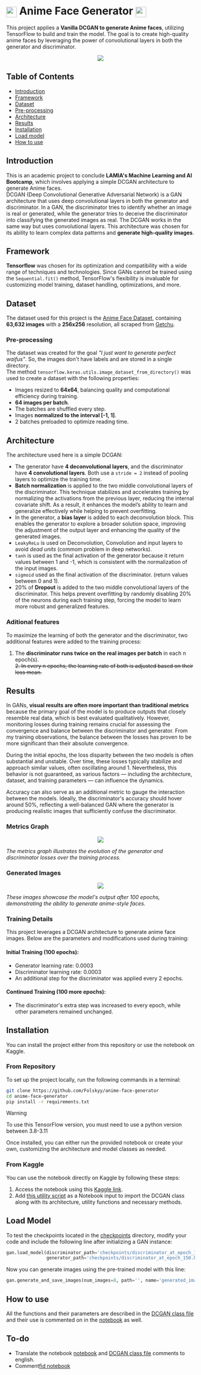 # <img src="generated_images/icon_1.png" style="width: 1em; height: 1em; vertical-align: middle;"> Anime Face Generator <img src="generated_images/icon_2.png" style="width: 1em; height: 1em; vertical-align: middle;">

This project applies a **Vanilla DCGAN to generate Anime faces**, utilizing TensorFlow to build and train the model. The goal is to create high-quality anime faces by leveraging the power of convolutional layers in both the generator and discriminator.

<p align="center">
    <img src='generated_images/image_per_epoch.gif'/>
</p>

## Table of Contents
- [Introduction](#introduction)
- [Framework](#framework)
- [Dataset](#dataset)
- [Pre-processing](#pre-processing)
- [Architecture](#architecture)
- [Results](#results)
- [Installation](#installation)
- [Load model](#load-model)
- [How to use](#how-to-use)

## Introduction
This is an academic project to conclude **LAMIA's Machine Learning and AI Bootcamp**, which involves applying a simple DCGAN architecture to generate Anime faces.  
DCGAN (Deep Convolutional Generative Adversarial Network) is a GAN architecture that uses deep convolutional layers in both the generator and discriminator. In a GAN, the discriminator tries to identify whether an image is real or generated, while the generator tries to deceive the discriminator into classifying the generated images as real. The DCGAN works in the same way but uses convolutional layers.
This architecture was chosen for its ability to learn complex data patterns and **generate high-quality images**.

## Framework
**Tensorflow** was chosen for its optimization and compatibility with a wide range of techniques and technologies. Since GANs cannot be trained using the `Sequential.fit()` method, TensorFlow's flexibility is invaluable for customizing model training, dataset handling, optimizations, and more.

## Dataset
The dataset used for this project is the [Anime Face Dataset](https://www.kaggle.com/datasets/splcher/animefacedataset), containing **63,632 images** with a **256x256** resolution, all scraped from [Getchu](https://www.getchu.com).  

### Pre-processing
The dataset was created for the goal *"I just want to generate perfect waifus"*. So, the images don't have labels and are stored in a single directory.  
The method `tensorflow.keras.utils.image_dataset_from_directory()` was used to create a dataset with the following properties:
- Images resized to **64x64**, balancing quality and computational efficiency during training.
- **64 images per batch**.
- The batches are shuffled every step.
- Images **normalized to the interval [-1, 1]**.
- 2 batches preloaded to optimize reading time.

## Architecture
The architecture used here is a simple DCGAN:
- The generator have **4 deconvolutional layers**, and the discriminator have **4 convolutional layers**. Both use a `stride = 2` instead of pooling layers to optimize the training time.
- **Batch normalization** is applied to the two middle convolutional layers of the discriminator. This technique stabilizes and accelerates training by normalizing the activations from the previous layer, reducing the internal covariate shift. As a result, it enhances the model’s ability to learn and generalize effectively while helping to prevent overfitting.
- In the generator, a **bias layer** is added to each deconvolution block. This enables the generator to explore a broader solution space, improving the adjustment of the output layer and enhancing the quality of the generated images.
- `LeakyReLu` is used on Deconvolution, Convolution and input layers to avoid *dead units* (commom problem in deep networks).
- `tanh` is used as the final activation of the generator because it return values between 1 and -1, which is consistent with the normalization of the input images.
- `sigmoid` used as the final activation of the discriminator. (return values between 0 and 1).
- 20% of **Dropout** is added to the two middle convolutional layers of the discriminator. This helps prevent overfitting by randomly disabling 20% of the neurons during each training step, forcing the model to learn more robust and generalized features.

### Aditional features
To maximize the learning of both the generator and the discriminator, two additional features were added to the training process:
1. The **discriminator runs twice on the real images per batch** in each n epoch(s).  
~~2. In every n epochs, the learning rate of both is adjusted based on their loss mean.~~

## Results
In GANs, **visual results are often more important than traditional metrics** because the primary goal of the model is to produce outputs that closely resemble real data, which is best evaluated qualitatively. However, monitoring losses during training remains crucial for assessing the convergence and balance between the discriminator and generator. From my training observations, the balance between the losses has proven to be more significant than their absolute convergence.

During the initial epochs, the loss disparity between the two models is often substantial and unstable. Over time, these losses typically stabilize and approach similar values, often oscillating around 1. Nevertheless, this behavior is not guaranteed, as various factors — including the architecture, dataset, and training parameters — can influence the dynamics.

Accuracy can also serve as an additional metric to gauge the interaction between the models. Ideally, the discriminator's accuracy should hover around 50%, reflecting a well-balanced GAN where the generator is producing realistic images that sufficiently confuse the discriminator.

### **Metrics Graph**
<p align="center">
    <img src='generated_images/anime_face_gan_metrics.png'/>
</p>

*The metrics graph illustrates the evolution of the generator and discriminator losses over the training process.*

### **Generated Images**
<p align="center">
    <img src='generated_images/image_at_epoch_100.png'/>
</p>

*These images showcase the model's output after 100 epochs, demonstrating the ability to generate anime-style faces.*

### **Training Details**
This project leverages a DCGAN architecture to generate anime face images. Below are the parameters and modifications used during training:

#### Initial Training (100 epochs):
- Generator learning rate: 0.0003
- Discriminator learning rate: 0.0003
- An additional step for the discriminator was applied every 2 epochs.

#### Continued Training (100 more epochs):
- The discriminator's extra step was increased to every epoch, while other parameters remained unchanged.

## Installation
You can install the project either from this repository or use the notebook on Kaggle.

### From Repository
To set up the project locally, run the following commands in a terminal:
```bash
git clone https://github.com/Folskyy/anime-face-generator
cd anime-face-generator
pip install -r requirements.txt
```
> [!WARNING]
> To use this TensorFlow version, you must need to use a python version between 3.8-3.11

Once installed, you can either run the provided notebook or create your own, customizing the architecture and model classes as needed.

### From Kaggle
You can use the notebook directly on Kaggle by following these steps:
1. Access the notebook using this [Kaggle link](https://www.kaggle.com/code/gabrielvieiracruz/anime-face-dcgan).
2. Add [this utility script](https://www.kaggle.com/gabrielvieiracruz/dcgan-architecture) as a Notebook input to import the DCGAN class along with its architecture, utility functions and necessary methods.

## Load Model
To test the checkpoints located in the [checkpoints](checkpoints/) directory, modify your code and include the following line after initializing a GAN instance:
```python
gan.load_model(discriminator_path='checkpoints/discriminator_at_epoch_150.keras',
               generator_path='checkpoints/discriminator_at_epoch_150.keras')
```
Now you can generate images using the pre-trained model with this line:
```python
gan.generate_and_save_images(num_images=8, path='', name='generated_image.png')
```

## How to use
All the functions and their parameters are described in the [DCGAN class file](dcgan_model/model.py) and their use is commented on in the [notebook](anime-face-gan.ipynb) as well.

## To-do
- Translate the notebook [notebook](anime-face-gan.ipynb) and [DCGAN class file](dcgan_model/model.py) comments to english.
- Comment[fid notebook](fid.ipynb)